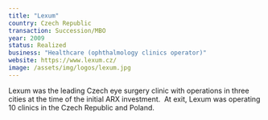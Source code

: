 ```yaml
---
title: "Lexum"
country: Czech Republic 
transaction: Succession/MBO
year: 2009
status: Realized
business: "Healthcare (ophthalmology clinics operator)"
website: https://www.lexum.cz/
image: /assets/img/logos/lexum.jpg
---
```


Lexum was the leading Czech eye surgery clinic with operations in three cities at the time of the initial ARX investment.  At exit, Lexum was operating 10 clinics in the Czech Republic and Poland.
